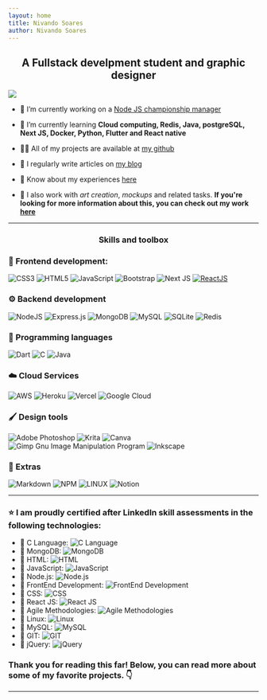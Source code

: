 ```yaml
---
layout: home
title: Nivando Soares
author: Nivando Soares
---
```



<h2 align="center">A Fullstack develpment student and graphic designer</h3>

<img class="counter" src="https://visitcount.itsvg.in/api?id=nivandosoares&icon=2&color=12">




- 🔭 I’m currently working on a  [Node JS championship manager](/my-club)  

- 🌱 I’m currently learning **Cloud computing, Redis, Java, postgreSQL, Next JS, Docker, Python, Flutter and React native**  

- 👨‍💻 All of my projects are available at [my github](https://github.com/nivandosoares)  

- 📝 I regularly write articles on [my blog](https://www.nivando.dev/blog)  

- 📄 Know about my experiences [here](/about)  

- 🎨 I also work with *art creation*, *mockups*  and related tasks. **If you're looking for more information about this, you can check out my work [here](https://behance.net/nivandosoares)**

  

---

<h3 align="center">Skills and toolbox</h3>

### 🎨  Frontend development:

![CSS3](https://img.shields.io/badge/css3-%231572B6.svg?style=flat&logo=css3&logoColor=white)
![HTML5](https://img.shields.io/badge/html5-%23E34F26.svg?style=flat&logo=html5&logoColor=white)
![JavaScript](https://img.shields.io/badge/javascript-%23323330.svg?style=flat&logo=javascript&logoColor=%23F7DF1E)
![Bootstrap](https://img.shields.io/badge/bootstrap-%23563D7C.svg?style=flat&logo=bootstrap&logoColor=white)
![Next JS](https://img.shields.io/badge/Next-black?style=flat&logo=next.js&logoColor=white) [![ReactJS](https://img.shields.io/badge/ReactJS-%2361DAFB.svg?style=flat&logo=react&logoColor=white)](https://reactjs.org/)



### ⚙️  Backend development

![NodeJS](https://img.shields.io/badge/node.js-6DA55F?style=flat&logo=node.js&logoColor=white)
![Express.js](https://img.shields.io/badge/express.js-%23404d59.svg?style=flat&logo=express&logoColor=%2361DAFB)
![MongoDB](https://img.shields.io/badge/MongoDB-%234ea94b.svg?style=flat&logo=mongodb&logoColor=white)
![MySQL](https://img.shields.io/badge/mysql-%2300f.svg?style=flat&logo=mysql&logoColor=white)
![SQLite](https://img.shields.io/badge/sqlite-%2307405e.svg?style=flat&logo=sqlite&logoColor=white)
![Redis](https://img.shields.io/badge/redis-%23DD0031.svg?style=flat&logo=redis&logoColor=white)

### 📝 Programming languages

![Dart](https://img.shields.io/badge/dart-%230175C2.svg?style=flat&logo=dart&logoColor=white)
![C](https://img.shields.io/badge/c-%2300599C.svg?style=flat&logo=c&logoColor=white)
![Java](https://img.shields.io/badge/java-%23ED8B00.svg?style=flat&logo=java&logoColor=white)

### ☁️  Cloud Services

![AWS](https://img.shields.io/badge/AWS-%23FF9900.svg?style=flat&logo=amazon-aws&logoColor=white)
![Heroku](https://img.shields.io/badge/heroku-%23430098.svg?style=flat&logo=heroku&logoColor=white)
![Vercel](https://img.shields.io/badge/vercel-%23000000.svg?style=flat&logo=vercel&logoColor=white)
![Google Cloud](https://img.shields.io/badge/Google%20Cloud-%234285F4.svg?style=flat&logo=google-cloud&logoColor=white)

### 🖌️  Design tools

![Adobe Photoshop](https://img.shields.io/badge/adobephotoshop-%2331A8FF.svg?style=flat&logo=adobephotoshop&logoColor=white)
![Krita](https://img.shields.io/badge/Krita-203759?style=flat&logo=krita&logoColor=EEF37B)
![Canva](https://img.shields.io/badge/Canva-%2300C4CC.svg?style=flat&logo=Canva&logoColor=white)
![Gimp Gnu Image Manipulation Program](https://img.shields.io/badge/Gimp-657D8B?style=flat&logo=gimp&logoColor=FFFFFF)
![Inkscape](https://img.shields.io/badge/Inkscape-e0e0e0?style=flat&logo=inkscape&logoColor=080A13)

### 🔧  Extras

![Markdown](https://img.shields.io/badge/markdown-%23000000.svg?style=flat&logo=markdown&logoColor=white)
![NPM](https://img.shields.io/badge/NPM-%23000000.svg?style=flat&logo=npm&logoColor=white)
![LINUX](https://img.shields.io/badge/Linux-FCC624?style=flat&logo=linux&logoColor=black)
![Notion](https://img.shields.io/badge/Notion-%23000000.svg?style=flat&logo=notion&logoColor=white)

---

### ⭐ I am proudly certified after LinkedIn skill assessments in the following technologies:

- 🏅 C Language: ![C Language](https://img.shields.io/badge/C-%2300599C.svg?style=flat&logo=c&logoColor=white) 
- 🏅 MongoDB: ![MongoDB](https://img.shields.io/badge/MongoDB-%234ea94b.svg?style=flat&logo=mongodb&logoColor=white)
- 🏅 HTML: ![HTML](https://img.shields.io/badge/HTML-%23E34F26.svg?style=flat&logo=html5&logoColor=white)
- 🏅 JavaScript: ![JavaScript](https://img.shields.io/badge/JavaScript-%23323330.svg?style=flat&logo=javascript&logoColor=%23F7DF1E)
- 🏅 Node.js: ![Node.js](https://img.shields.io/badge/Node.js-6DA55F?style=flat&logo=node.js&logoColor=white)
- 🏅 FrontEnd Development: ![FrontEnd Development](https://img.shields.io/badge/FrontEnd%20Development-%231572B6.svg?style=flat&logo=css3&logoColor=white)
- 🏅 CSS: ![CSS](https://img.shields.io/badge/CSS-%231572B6.svg?style=flat&logo=css3&logoColor=white)
- 🏅 React JS: ![React JS](https://img.shields.io/badge/React%20JS-%2361DAFB.svg?style=flat&logo=react&logoColor=white)
- 🏅 Agile Methodologies: ![Agile Methodologies](https://img.shields.io/badge/Agile%20Methodologies-%230175C2.svg?style=flat&logo=agile&logoColor=white)
- 🏅 Linux: ![Linux](https://img.shields.io/badge/Linux-FCC624?style=flat&logo=linux&logoColor=black)
- 🏅 MySQL: ![MySQL](https://img.shields.io/badge/MySQL-%2300f.svg?style=flat&logo=mysql&logoColor=white)
- 🏅 GIT: ![GIT](https://img.shields.io/badge/GIT-%23F05032.svg?style=flat&logo=git&logoColor=white)
- 🏅 jQuery: ![jQuery](https://img.shields.io/badge/jQuery-%230769AD.svg?style=flat&logo=jquery&logoColor=white)

### Thank you for reading this far! Below, you can read more about some of my favorite projects. 👇

---

